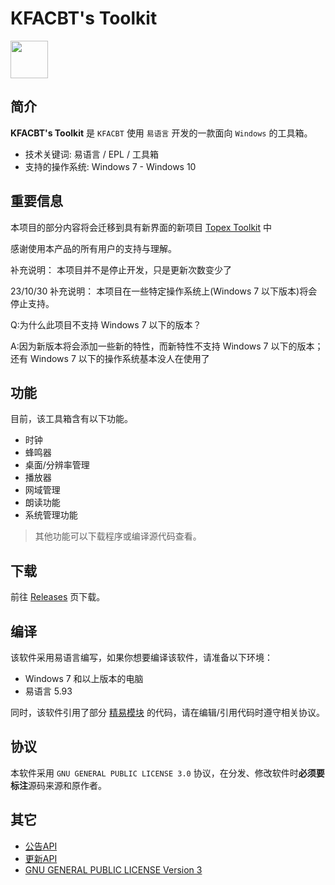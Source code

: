 # KFACBT's Toolkit

<!-- <div align="center">
<br/><br/><br/> -->
<img style="height:60px" src="./Material/KFACBT_Toolkit.ico">

## 简介

**KFACBT's Toolkit** 是 `KFACBT` 使用 `易语言` 开发的一款面向 `Windows` 的工具箱。

- 技术关键词: 易语言 / EPL / 工具箱
- 支持的操作系统: Windows 7 - Windows 10

## 重要信息
本项目的部分内容将会迁移到具有新界面的新项目 [Topex Toolkit](https://github.com/TopexStudio/Topex-Toolkit) 中

感谢使用本产品的所有用户的支持与理解。

补充说明：
本项目并不是停止开发，只是更新次数变少了

23/10/30 补充说明：
本项目在一些特定操作系统上(Windows 7 以下版本)将会停止支持。

Q:为什么此项目不支持 Windows 7 以下的版本？

A:因为新版本将会添加一些新的特性，而新特性不支持 Windows 7 以下的版本；还有 Windows 7 以下的操作系统基本没人在使用了

## 功能

目前，该工具箱含有以下功能。

- 时钟
- 蜂鸣器
- 桌面/分辨率管理
- 播放器
- 网域管理
- 朗读功能
- 系统管理功能

>其他功能可以下载程序或编译源代码查看。

## 下载
前往 [Releases](https://github.com/gytxtx/KFACBT_Toolkit/releases) 页下载。

## 编译

该软件采用易语言编写，如果你想要编译该软件，请准备以下环境：

- Windows 7 和以上版本的电脑
- 易语言 5.93

同时，该软件引用了部分 [精易模块](https://ec.125.la/) 的代码，请在编辑/引用代码时遵守相关协议。

## 协议

本软件采用 `GNU GENERAL PUBLIC LICENSE 3.0` 协议，在分发、修改软件时**必须要标注**源码来源和原作者。

## 其它
 - [公告API](https://gytxtx.xyz/KFACBT_Toolkit/API/GetAnnouncement_gbk)
 - [更新API](https://gytxtx.xyz/KFACBT_Toolkit/API/GetLastVersion)
 - [GNU GENERAL PUBLIC LICENSE Version 3](https://www.gnu.org/licenses/gpl-3.0.txt)
<!-- - [开发准则](https://topexstudio.top/Topex-Toolkit/devloper-rule) --!>
